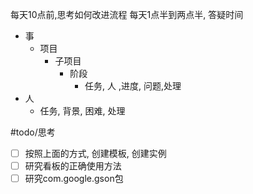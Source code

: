 每天10点前,思考如何改进流程
每天1点半到两点半, 答疑时间

- 事
	- 项目
		- 子项目
			- 阶段
				- 任务, 人 ,进度, 问题,处理
- 人
	- 任务, 背景, 困难, 处理

#todo/思考
- [ ] 按照上面的方式, 创建模板, 创建实例
- [ ] 研究看板的正确使用方法
- [ ] 研究com.google.gson包